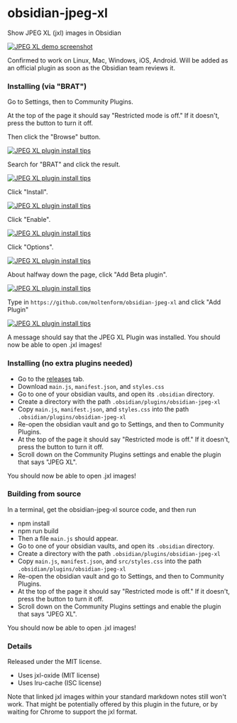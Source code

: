 # obsidian-jpeg-xl

Show JPEG XL (jxl) images in Obsidian

<a href="#">![JPEG XL demo screenshot](./docs/screenshot.png "")</a>

Confirmed to work on Linux, Mac, Windows, iOS, Android. Will be added as an official plugin as soon as the Obsidian team reviews it.

### Installing (via "BRAT")

Go to Settings, then to Community Plugins.

At the top of the page it should say "Restricted mode is off." If it doesn't, press the button to turn it off.

Then click the "Browse" button. 

<a href="#">![JPEG XL plugin install tips](./docs/inst0.png "")</a>

Search for "BRAT" and click the result.

<a href="#">![JPEG XL plugin install tips](./docs/inst1.png "")</a>

Click "Install".

<a href="#">![JPEG XL plugin install tips](./docs/inst2.png "")</a>

Click "Enable".

<a href="#">![JPEG XL plugin install tips](./docs/inst3.png "")</a>

Click "Options".

<a href="#">![JPEG XL plugin install tips](./docs/inst4.png "")</a>

About halfway down the page, click "Add Beta plugin".

<a href="#">![JPEG XL plugin install tips](./docs/inst5.png "")</a>

Type in `https://github.com/moltenform/obsidian-jpeg-xl` and click "Add Plugin"

<a href="#">![JPEG XL plugin install tips](./docs/inst6.png "")</a>

A message should say that the JPEG XL Plugin was installed. You should now be able to open .jxl images!


### Installing (no extra plugins needed)

- Go to the <a href="https://github.com/moltenform/obsidian-jpeg-xl/releases">releases</a> tab.
- Download `main.js`, `manifest.json`, and `styles.css`
- Go to one of your obsidian vaults, and open its `.obsidian` directory.
- Create a directory with the path `.obsidian/plugins/obsidian-jpeg-xl`
- Copy `main.js`, `manifest.json`, and `styles.css` into the path `.obsidian/plugins/obsidian-jpeg-xl`
- Re-open the obsidian vault and go to Settings, and then to Community Plugins.
- At the top of the page it should say "Restricted mode is off." If it doesn't, press the button to turn it off.
- Scroll down on the Community Plugins settings and enable the plugin that says "JPEG XL".

You should now be able to open .jxl images!


### Building from source

In a terminal, get the obsidian-jpeg-xl source code, and then run

- npm install
- npm run build
- Then a file `main.js` should appear.
- Go to one of your obsidian vaults, and open its `.obsidian` directory.
- Create a directory with the path `.obsidian/plugins/obsidian-jpeg-xl`
- Copy `main.js`, `manifest.json`, and `src/styles.css` into the path `.obsidian/plugins/obsidian-jpeg-xl`
- Re-open the obsidian vault and go to Settings, and then to Community Plugins.
- At the top of the page it should say "Restricted mode is off." If it doesn't, press the button to turn it off.
- Scroll down on the Community Plugins settings and enable the plugin that says "JPEG XL".

You should now be able to open .jxl images!

### Details

Released under the MIT license.

- Uses jxl-oxide (MIT license)
- Uses lru-cache (ISC license)

Note that linked jxl images within your standard markdown notes still won't work. That might be potentially offered by this plugin in the future, or by waiting for Chrome to support the jxl format.

